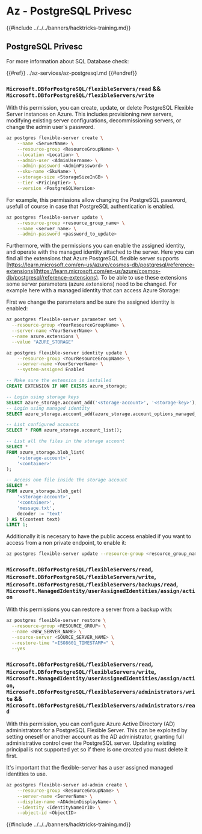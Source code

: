 # Az - PostgreSQL Privesc

{{#include ../../../banners/hacktricks-training.md}}

## PostgreSQL Privesc
For more information about SQL Database check:

{{#ref}}
../az-services/az-postgresql.md
{{#endref}}

### `Microsoft.DBforPostgreSQL/flexibleServers/read` && `Microsoft.DBforPostgreSQL/flexibleServers/write`

With this permission, you can create, update, or delete PostgreSQL Flexible Server instances on Azure. This includes provisioning new servers, modifying existing server configurations, decommissioning servers, or change the admin user's password.

```bash
az postgres flexible-server create \
    --name <ServerName> \
    --resource-group <ResourceGroupName> \
    --location <Location> \
    --admin-user <AdminUsername> \
    --admin-password <AdminPassword> \
    --sku-name <SkuName> \
    --storage-size <StorageSizeInGB> \
    --tier <PricingTier> \
    --version <PostgreSQLVersion>
```

For example, this permissions allow changing the PostgreSQL password, usefull of course in case that PostgreSQL authentication is enabled.

```bash
az postgres flexible-server update \
    --resource-group <resource_group_name> \
    --name <server_name> \
    --admin-password <password_to_update>
```

Furthermore, with the permissions you can enable the assigned identity, and operate with the managed identity attached to the server. Here you can find all the extensions that Azure PostgreSQL flexible server supports [https://learn.microsoft.com/en-us/azure/cosmos-db/postgresql/reference-extensions](https://learn.microsoft.com/en-us/azure/cosmos-db/postgresql/reference-extensions). To be able to use these extensions some server parameters (azure.extensions) need to be changed. For example here with a managed identity that can access Azure Storage:

First we change the parameters and be sure the assigned identity is enabled:
```bash
az postgres flexible-server parameter set \
  --resource-group <YourResourceGroupName> \
  --server-name <YourServerName> \
  --name azure.extensions \
  --value "AZURE_STORAGE"

az postgres flexible-server identity update \
    --resource-group <YourResourceGroupName> \
    --server-name <YourServerName> \
    --system-assigned Enabled
```
```sql 
-- Make sure the extension is installed
CREATE EXTENSION IF NOT EXISTS azure_storage;

-- Login using storage keys
SELECT azure_storage.account_add('<storage-account>', '<storage-key>');
-- Login using managed identity
SELECT azure_storage.account_add(azure_storage.account_options_managed_identity('<storage-account>', 'blob'));

-- List configured accounts
SELECT * FROM azure_storage.account_list();

-- List all the files in the storage account
SELECT *
FROM azure_storage.blob_list(
    '<storage-account>',
    '<container>'
);

-- Access one file inside the storage account
SELECT *
FROM azure_storage.blob_get(
    '<storage-account>',
    '<container>',
    'message.txt',
    decoder := 'text'
) AS t(content text)
LIMIT 1;
```

Additionally it is necesary to have the public access enabled if you want to access from a non private endpoint, to enable it:

```bash
az postgres flexible-server update --resource-group <resource_group_name> --server-name <server_name> --public-access Enabled
```

### `Microsoft.DBforPostgreSQL/flexibleServers/read`, `Microsoft.DBforPostgreSQL/flexibleServers/write`, `Microsoft.DBforPostgreSQL/flexibleServers/backups/read`, `Microsoft.ManagedIdentity/userAssignedIdentities/assign/action`

With this permissions you can restore a server from a backup with:

```bash
az postgres flexible-server restore \
  --resource-group <RESOURCE_GROUP> \
  --name <NEW_SERVER_NAME> \
  --source-server <SOURCE_SERVER_NAME> \
  --restore-time "<ISO8601_TIMESTAMP>" \
  --yes

```

### `Microsoft.DBforPostgreSQL/flexibleServers/read`, `Microsoft.DBforPostgreSQL/flexibleServers/write`, `Microsoft.ManagedIdentity/userAssignedIdentities/assign/action`, `Microsoft.DBforPostgreSQL/flexibleServers/administrators/write` && `Microsoft.DBforPostgreSQL/flexibleServers/administrators/read`

With this permission, you can configure Azure Active Directory (AD) administrators for a PostgreSQL Flexible Server. This can be exploited by setting oneself or another account as the AD administrator, granting full administrative control over the PostgreSQL server. Updating existing principal is not supported yet so if there is one created you must delete it first.

It's important that the flexible-server has a user assigned managed identities to use.

```bash
az postgres flexible-server ad-admin create \
    --resource-group <ResourceGroupName> \
    --server-name <ServerName> \
    --display-name <ADAdminDisplayName> \
    --identity <IdentityNameOrID> \
    --object-id <ObjectID>
```

{{#include ../../../banners/hacktricks-training.md}}
